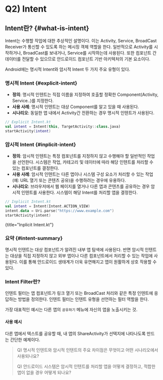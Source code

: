 # Q2) Intent

## Intent란? {#what-is-intent}
Intent는 수행할 작업에 대한 추상적인 설명이다. 이는 Activity, Service, BroadCast Receiver가 통신할 수 있도록 하는 메시징 객체 역할을 한다.
일반적으로 Activity를 시작하거나, BroadCast를 보내거나, Service를 시작하는데 사용된다. 또한 컴포넌트 간 데이터를 전달할 수 있으므로 안드로이드 컴포넌트 기반 아키텍처의 기본 요소이다.

Android에는 명시적 Intent와 암시적 Intent 두 가지 주요 유형이 있다.


### 명시적 Intent {#explicit-intent}
- **정의**: 명시적 인텐트는 직접 이름을 지정하여 호출할 정확한 Component(Activity, Service..)를 지정한다.
- **사용 사례**: 명시적 인텐트는 대상 Component를 알고 있을 때 사용된다.
- **시나리오**: 동일한 앱 내에서 Activity간 전환하는 경우 명시적 인텐트가 사용된다.


```Kotlin
// Explicit Intent.kt
val intent = Intent(this, TargetActivity::class.java)
startActivity(intent)
```

### 암시적 Intent {#inplicit-intent}
- **정의**: 암시적 인텐트는 특정 컴포넌트를 지정하지 않고 수행해야 할 일반적인 작업을 선언한다. 시스템은 작업, 카테고리 및 데이터에 따라 해당 인텐트를 처리할 수 있는 컴포넌트를 결정한다.
- **사용 사례**: 암시적 인텐트는 다른 앱이나 시스템 구성 요소가 처리할 수 있는 작업(예: URL 열기 또는 콘텐츠 공유)을 수행하려는 경우에 유용하다.
- **시나리오**: 브라우저에서 웹 페이지를 열거나 다른 앱과 콘텐츠를 공유하는 경우 암시적 인텐트를 사용한다. 시스템이 해당 Intent를 처리할 앱을 결정한다.

```Kotlin
// Inplicit Intent.kt
val intent = Intent(Intent.ACTION_VIEW)
intent.data = Uri.parse("https://www.example.com")
startActivity(intent)
```
{title="Inplicit Intent.kt"}

### 요약 {#intent-summary}
명시적 인텐트는 대상 컴포넌트가 알려진 내부 앱 탐색에 사용된다. 반면 암시적 인텐트는 대상을 직접 지정하지 않고 외부 앱이나 다른 컴포넌트에서 처리할 수 있는 작업에 사용된다.
이를 통해 안드로이드 생태계가 더욱 유연해지고 앱이 원활하게 상호 작용할 수 있다.

### Intent Filter란?
인텐트 필터는 앱 컴포넌트가 링크 열기 또는 BroadCast 처리와 같은 특정 인텐트에 응답하는 방법을 정의한다.
인텐트 필터는 인텐트 유형을 선언하는 필터 역할을 한다.

가장 대표적인 예시는 다른 앱의 `공유하기` 메뉴에 자신의 앱을 노출시키는 것.

#### 사용 예시
다른 앱에서 텍스트를 공유할 때, 내 앱의 ShareActivity가 선택지에 나타나도록 만드는 간단한 예제이다.


> Q) 명시적 인텐트와 암시적 인텐트의 주요 차이점은 무엇이고 어떤 시나리오에서 사용되나요?
>
> Q) 안드로이드 시스템은 암시적 인텐트를 처리할 앱을 어떻게 결정하고, 적합한 앱이 없을 경우 어떻게 되나요?